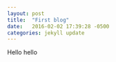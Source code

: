 ```yaml
---
layout: post
title:  "First blog"
date:   2016-02-02 17:39:28 -0500
categories: jekyll update
---
```

Hello hello
